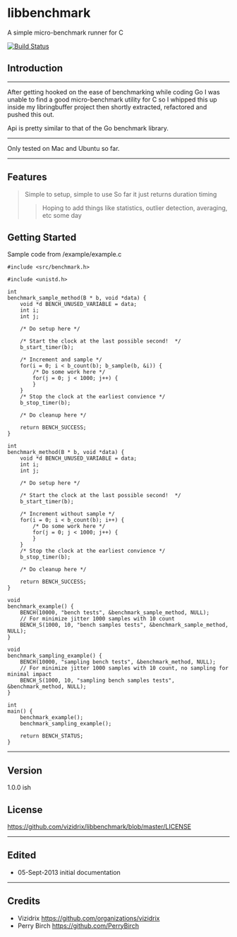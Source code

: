 libbenchmark
============

A simple micro-benchmark runner for C

[![Build Status](https://drone.io/github.com/vizidrix/libbenchmark/status.png)](https://drone.io/github.com/vizidrix/libbenchmark/latest)

## Introduction ##

----

After getting hooked on the ease of benchmarking while coding Go I was unable to find a good micro-benchmark utility for C so I whipped this up inside my libringbuffer project then shortly extracted, refactored and pushed this out.

Api is pretty similar to that of the Go benchmark library.

----

Only tested on Mac and Ubuntu so far.

----

## Features ##

> Simple to setup, simple to use
> So far it just returns duration timing
>> Hoping to add things like statistics, outlier detection, averaging, etc some day

## Getting Started ##

Sample code from /example/example.c

```
#include <src/benchmark.h>

#include <unistd.h>

int
benchmark_sample_method(B * b, void *data) {
	void *d BENCH_UNUSED_VARIABLE = data;
	int i;
	int j;

	/* Do setup here */
	
	/* Start the clock at the last possible second!  */
	b_start_timer(b);

	/* Increment and sample */
	for(i = 0; i < b_count(b); b_sample(b, &i)) {
		/* Do some work here */
		for(j = 0; j < 1000; j++) {
		}
	}
	/* Stop the clock at the earliest convience */
	b_stop_timer(b);

	/* Do cleanup here */

	return BENCH_SUCCESS;
}

int
benchmark_method(B * b, void *data) {
	void *d BENCH_UNUSED_VARIABLE = data;
	int i;
	int j;

	/* Do setup here */
	
	/* Start the clock at the last possible second!  */
	b_start_timer(b);

	/* Increment without sample */
	for(i = 0; i < b_count(b); i++) {
		/* Do some work here */
		for(j = 0; j < 1000; j++) {
		}
	}
	/* Stop the clock at the earliest convience */
	b_stop_timer(b);

	/* Do cleanup here */

	return BENCH_SUCCESS;
}

void
benchmark_example() {
	BENCH(10000, "bench tests", &benchmark_sample_method, NULL);
	// For minimize jitter 1000 samples with 10 count
	BENCH_S(1000, 10, "bench samples tests", &benchmark_sample_method, NULL);
}

void
benchmark_sampling_example() {
	BENCH(10000, "sampling bench tests", &benchmark_method, NULL);
	// For minimize jitter 1000 samples with 10 count, no sampling for minimal impact
	BENCH_S(1000, 10, "sampling bench samples tests", &benchmark_method, NULL);
}

int
main() {
	benchmark_example();
	benchmark_sampling_example();

	return BENCH_STATUS;
}
```

----

Version
----
1.0.0 ish

License
----

https://github.com/vizidrix/libbenchmark/blob/master/LICENSE

----
## Edited
* 05-Sept-2013	initial documentation

----
## Credits
* Vizidrix <https://github.com/organizations/vizidrix>
* Perry Birch <https://github.com/PerryBirch>
